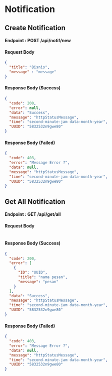 # Notification

## Create Notification 

#### Endpoint : POST /api/notif/new

#### Request Body

```json
{
  "title": "Bisnis",
  "message" : "message"
}
```

#### Response Body (Success)

```json
{
  "code": 200,
  "error": null,
  "data": "Success",
  "message": "httpStatusMessage",
  "time": "second-minute-jam data-month-year",
  "UUID": "5832532n9gwe80"
}
```

#### Response Body (Failed)

```json
{
  "code": 403,
  "error": "Message Error ?",
  "data": null,
  "message": "httpStatusMessage",
  "time": "second-minute-jam data-month-year",
  "UUID": "5832532n9gwe80"
}
```


## Get All Notification

#### Endpoint : GET /api/get/all

#### Request Body

```json

```

#### Response Body (Success)

```json
{
  "code": 200,
  "error": [
    {
      "ID": "UUID",
      "title": "nama pesan",
      "message": "pesan"
    }
  ],
  "data": "Success",
  "message": "httpStatusMessage",
  "time": "second-minute-jam data-month-year",
  "UUID": "5832532n9gwe80"
}
```

#### Response Body (Failed)

```json
{
  "code": 403,
  "error": "Message Error ?",
  "data": null,
  "message": "httpStatusMessage",
  "time": "second-minute-jam data-month-year",
  "UUID": "5832532n9gwe80"
}
```